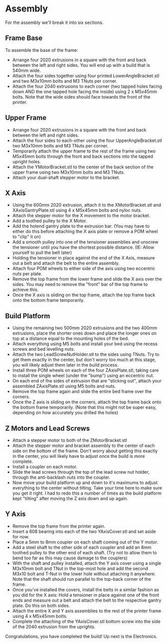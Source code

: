 # Assembly

For the assembly we'll break it into six sections.

## Frame Base

To assemble the base of the frame:

- Arrange four 2020 extrusions in a square with the front and back between the left and right sides. You will end up with a build that is 540mm wide.
- Attach the four sides together using four printed LowerAngleBracket.stl and two M3x10mm bolts and M3 TNuts per corner.
- Attach the four 2040 extrusions to each corner (two tapped holes facing down AND the one tapped hole facing the inside) using 2 x M5x45mm bolts. Note that the wide sides should face towards the front of the printer.

## Upper Frame
- Arrange four 2020 extrusions in a square with the front and back between the left and right sides.
- Attach the four sides to each-other using the four UpperAngleBracket.stl two M3x10mm bolts and M3 TNuts per corner.
- Temporarily attach the upper frame to the rest of the frame using two M5x45mm bolts through the front and back sections into the tapped upright holes.
- Attach the YMotorBracket.stl to the center of the back section of the upper frame using two M3x10mm bolts and M3 TNuts.
- Attach your dual-shaft stepper motor to the bracket.

## X Axis
- Using the 600mm 2020 extrusion, attach it to the XMotorBracket.stl and XAxisGantryPlate.stl using 4 x M5x45mm bolts and nyloc nuts.
- Attach the stepper motor for the X movement to the motor bracket.
-  Add a toothed pulley to the X Motor.
- Add the hotend gantry plate to the extrusion bar. (You may have to either do this before attaching the X axis plate or remove a POM wheel to "clip" it on)
- Add a smooth pulley into one of the tensioner assemblies and unscrew the tensioner until you have the shortest possible distance. (IE: Allow yourself to pull the belt later)
- Holding the tensioner in place against the end of the X Axis, measure out a belt and attach the belt to the entire assembly.
- Attach four POM wheels to either side of the axis using two eccentric nuts per plate.
- Remove the top frame from the lower frame and slide the X axis over the sides. You may need to remove the "front" bar of the top frame to achieve this.
- Once the X axis is sliding on the top frame, attach the top frame back onto the bottom frame temporarily.

## Build Platform
- Using the remaining two 500mm 2020 extrusions and the two 400mm extrusions, place the shorter ones down and place the longer ones on top at a distance equal to the mounting holes of the bed.
- Attach everything using M5 bolts and install your bed using the recess screws and bed levelling nuts.
- Attach the two LeadScrewNutHolder.stl to the sides using TNuts. Try to get them exactly in the center, but don't worry too much at this stage, you will likely adjust them later in the build process.
- Install three POM wheels on each of the four ZAxisPlate.stl, taking care to install the single wheel (under the "bump") using an eccentric nut.
- On each end of the sides of extrusion that are "sticking out", attach your assembled ZAxisPlate.stl using M5 bolts and nuts.
- Remove the top frame again and slide the entire bed frame over the corners.
- Once the Z axis is sliding on the corners, attach the top frame back onto the bottom frame temporarily. (Note that this might not be super easy, depending on how accurately you drilled the holes)

## Z Motors and Lead Screws
- Attach a stepper motor to both of the ZMotorBracket.stl
- Attach the stepper motor and bracket assembly to the center of each side on the bottom of the frame. Don't worry about getting this exactly in the center, you will likely have to adjust once the build is more complete.
- Install a coupler on each motor.
- Slide the lead screws through the top of the lead screw nut holder, through the anti-backlash nuts into the coupler. 
- Now move your build platform up and down to it's maximums to adjust everything to the center without tilting. Take your time here to make sure you get it right. I had to redo this a number of times as the build platform kept "tilting" after moving the Z axis down and up again.

## Y Axis
- Remove the top frame from the printer again.
- Insert a 608 bearing into each of the two YAxisCover.stl and set aside for now.
- Place a 5mm to 8mm coupler on each shaft coming out of the Y motor.
- Add a steel shaft to the other side of each coupler and add an 8mm toothed pulley to the other end of each shaft. (Try not to allow them to bend too far as this may cause damage to the couplers)
- With the shaft and pulley installed, attach the Y axis cover using a single M3x10mm bolt and TNut in the top-most hole and add the second M3x10 bolt and T-Nut in the lower hole without attaching it anywhere. Note that the shaft should run parallel to the top-back corner of the frame.
- Once you've installed the covers, install the belts in a similar fashion as you did for the X axis: Hold a tensioner in place against one of the front ends and measure out a belt and attach the belt to the respective gantry plate. Do this on both sides.
- Attach the entire X and Y axis assemblies to the rest of the printer frame using 4 x M5x45mm bolts.
- Complete the attaching of the YAxisCover.stl bottom screw into the side of the 2040 extrusion from the uprights.

Congratulations, you have completed the build! Up next is the Electronics.